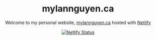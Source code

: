 <h1 align="center">
  mylannguyen.ca
</h1>
<p align="center">
  Welcome to my personal website, <a href="https://mylannguyen.ca" target="_blank">mylannguyen.ca</a> hosted with <a href="https://www.netlify.com/" target="_blank">Netlify</a>
</p>
<p align="center">
  <a href="https://app.netlify.com/sites/mylannguyen/deploys" target="_blank">
    <img src="https://api.netlify.com/api/v1/badges/1963b488-7b78-48c9-9e2d-6fb5e47ab3af/deploy-status" alt="Netlify Status" />
  </a>
</p>